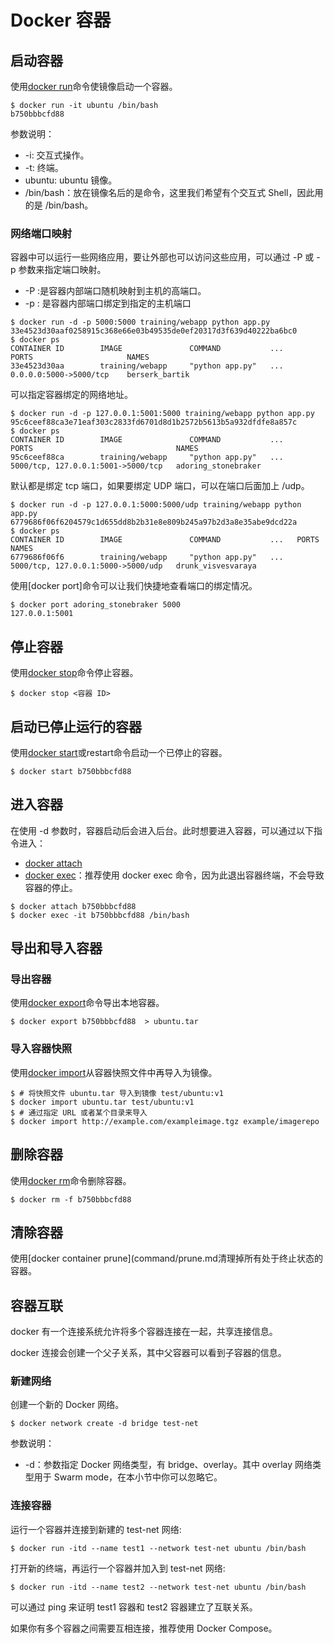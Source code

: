 # Docker 容器

## 启动容器

使用[docker run](command/run.md)命令使镜像启动一个容器。

```shell
$ docker run -it ubuntu /bin/bash
b750bbbcfd88 
```

参数说明：

* -i: 交互式操作。
* -t: 终端。
* ubuntu: ubuntu 镜像。
* /bin/bash：放在镜像名后的是命令，这里我们希望有个交互式 Shell，因此用的是 /bin/bash。

### 网络端口映射

容器中可以运行一些网络应用，要让外部也可以访问这些应用，可以通过 -P 或 -p 参数来指定端口映射。

* -P :是容器内部端口随机映射到主机的高端口。
* -p : 是容器内部端口绑定到指定的主机端口

```shell
$ docker run -d -p 5000:5000 training/webapp python app.py
33e4523d30aaf0258915c368e66e03b49535de0ef20317d3f639d40222ba6bc0
$ docker ps
CONTAINER ID        IMAGE               COMMAND           ...           PORTS                     NAMES
33e4523d30aa        training/webapp     "python app.py"   ...   0.0.0.0:5000->5000/tcp    berserk_bartik
```

可以指定容器绑定的网络地址。

```shell
$ docker run -d -p 127.0.0.1:5001:5000 training/webapp python app.py
95c6ceef88ca3e71eaf303c2833fd6701d8d1b2572b5613b5a932dfdfe8a857c
$ docker ps
CONTAINER ID        IMAGE               COMMAND           ...     PORTS                                NAMES
95c6ceef88ca        training/webapp     "python app.py"   ...  5000/tcp, 127.0.0.1:5001->5000/tcp   adoring_stonebraker
```

默认都是绑定 tcp 端口，如果要绑定 UDP 端口，可以在端口后面加上 /udp。

```shell
$ docker run -d -p 127.0.0.1:5000:5000/udp training/webapp python app.py
6779686f06f6204579c1d655dd8b2b31e8e809b245a97b2d3a8e35abe9dcd22a
$ docker ps
CONTAINER ID        IMAGE               COMMAND           ...   PORTS                                NAMES
6779686f06f6        training/webapp     "python app.py"   ...   5000/tcp, 127.0.0.1:5000->5000/udp   drunk_visvesvaraya
```

使用[docker port]命令可以让我们快捷地查看端口的绑定情况。

```shell
$ docker port adoring_stonebraker 5000
127.0.0.1:5001
```

## 停止容器

使用[docker stop](command/start-stop-restart.md)命令停止容器。

```shell
$ docker stop <容器 ID>
```

## 启动已停止运行的容器

使用[docker start](command/start-stop-restart.md)或restart命令启动一个已停止的容器。

```shell
$ docker start b750bbbcfd88 
```

## 进入容器

在使用 -d 参数时，容器启动后会进入后台。此时想要进入容器，可以通过以下指令进入：

* [docker attach](command/attach.md)
* [docker exec](command/exec.md)：推荐使用 docker exec 命令，因为此退出容器终端，不会导致容器的停止。

```shell
$ docker attach b750bbbcfd88
$ docker exec -it b750bbbcfd88 /bin/bash
```

## 导出和导入容器

### 导出容器

使用[docker export](command/export.md)命令导出本地容器。

```shell
$ docker export b750bbbcfd88  > ubuntu.tar
```

### 导入容器快照

使用[docker import](command/import.md)从容器快照文件中再导入为镜像。

```shell
$ # 将快照文件 ubuntu.tar 导入到镜像 test/ubuntu:v1
$ docker import ubuntu.tar test/ubuntu:v1
$ # 通过指定 URL 或者某个目录来导入
$ docker import http://example.com/exampleimage.tgz example/imagerepo
```

## 删除容器

使用[docker rm](command/rm.md)命令删除容器。

```shell
$ docker rm -f b750bbbcfd88
```

## 清除容器

使用[docker container prune](command/prune.md清理掉所有处于终止状态的容器。

## 容器互联

docker 有一个连接系统允许将多个容器连接在一起，共享连接信息。

docker 连接会创建一个父子关系，其中父容器可以看到子容器的信息。

### 新建网络

创建一个新的 Docker 网络。

```shell
$ docker network create -d bridge test-net
```

参数说明：

* -d：参数指定 Docker 网络类型，有 bridge、overlay。其中 overlay 网络类型用于 Swarm mode，在本小节中你可以忽略它。

### 连接容器

运行一个容器并连接到新建的 test-net 网络:

```shell
$ docker run -itd --name test1 --network test-net ubuntu /bin/bash
```

打开新的终端，再运行一个容器并加入到 test-net 网络:

```shell
$ docker run -itd --name test2 --network test-net ubuntu /bin/bash
```

可以通过 ping 来证明 test1 容器和 test2 容器建立了互联关系。

如果你有多个容器之间需要互相连接，推荐使用 Docker Compose。
